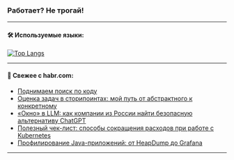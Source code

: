 ### Работает? Не трогай!

---
<!--
#### 🛠️ Technical stack:

![Java](https://img.shields.io/badge/Java-informational?logo=Oracle&style=flat&logoColor=white&color=FF4500)
![Kotlin](https://img.shields.io/badge/Kotlin-informational?logo=Kotlin&style=flat&logoColor=white&color=774D97)
![TS](https://img.shields.io/badge/TypeScript-informational?logo=typeScript&style=flat&logoColor=black&color=017acc)
![Python](https://img.shields.io/badge/Python-informational?logo=Python&style=flat&logoColor=black&color=ffdd54) <br>
![Spring](https://img.shields.io/badge/Spring-informational?logo=Spring&style=flat&logoColor=white&color=6DB33F) 
![SpringBoot](https://img.shields.io/badge/SpringBoot-informational?logo=SpringBoot&style=flat&logoColor=white&color=6DB33F)
![Nest](https://img.shields.io/badge/NestJS-informational?logo=NestJS&style=flat&logoColor=white&color=E0234E) 
![NodeJS](https://img.shields.io/badge/NodeJS-informational?logo=node.js&style=flat&logoColor=white&color=70A760)<br>
![PostgreSQL](https://img.shields.io/badge/PostgreSQL-informational?logo=PostgreSQL&style=flat&logoColor=white&color=DAA520)
![MongoDB](https://img.shields.io/badge/MongoDB-informational?logo=MongoDB&style=flat&logoColor=white&color=870000)
![Apache](https://img.shields.io/badge/Apache-informational?logo=apache&style=flat&logoColor=white&color=f74e28)

___ 
-->

#### 🛠️ Используемые языки:

[![Top Langs](https://github-readme-stats-u2qms2cxw-advtsettinggmailcoms-projects.vercel.app/api/top-langs/?username=zloylis&langs_count=10&hide_title=true&title_color=e6edf3&size_weight=0.5&count_weight=0.5&layout=compact&hide_progress=true&hide_border=true&theme=dracula)](https://github.com/zloylis)

<!---


####  :octocat:&nbsp;&nbsp; Статистика:

![GitHub stats](https://github-readme-stats-u2qms2cxw-advtsettinggmailcoms-projects.vercel.app/api?username=zloylis&show_icons=true&hide_border=true&theme=dracula&title_color=e6edf3&include_all_commits=true&count_private=true&hide_rank=false&hide_title=true&rank_icon=github)
-->
---

#### 💬 Свежее с habr.com:

<!-- BLOG-POST-LIST:START -->
- [Поднимаем поиск по коду](https://habr.com/ru/articles/837844/?utm_source=habrahabr&utm_medium=rss&utm_campaign=837844)
- [Оценка задач в сторипоинтах: мой путь от абстрактного к конкретному](https://habr.com/ru/companies/kuper/articles/836626/?utm_source=habrahabr&utm_medium=rss&utm_campaign=836626)
- [«Окно» в LLM: как компании из России найти безопасную альтернативу ChatGPT](https://habr.com/ru/companies/just_ai/articles/831156/?utm_source=habrahabr&utm_medium=rss&utm_campaign=831156)
- [Полезный чек-лист: способы сокращения расходов при работе с Kubernetes](https://habr.com/ru/companies/vk/articles/836482/?utm_source=habrahabr&utm_medium=rss&utm_campaign=836482)
- [Профилирование Java-приложений: от HeapDump до Grafana](https://habr.com/ru/articles/837834/?utm_source=habrahabr&utm_medium=rss&utm_campaign=837834)
<!-- BLOG-POST-LIST:END -->

---
